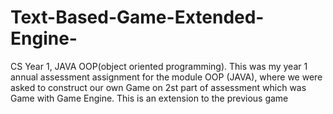 # Text-Based-Game-Extended-Engine-
CS Year 1, JAVA OOP(object oriented programming). This was my year 1 annual assessment assignment for the module OOP (JAVA), where we were asked to construct our own Game on 2st part of assessment which was Game with Game Engine. This is an extension to the previous game
